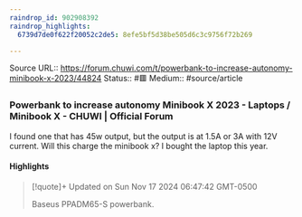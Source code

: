 ```yaml
---
raindrop_id: 902908392
raindrop_highlights:
  6739d7de0f622f20052c2de5: 8efe5bf5d38be505d6c3c9756f72b269

---
```


Source URL:: https://forum.chuwi.com/t/powerbank-to-increase-autonomy-minibook-x-2023/44824
Status:: #🟥
Medium:: #source/article


### Powerbank to increase autonomy Minibook X 2023 - Laptops / Minibook X - CHUWI | Official Forum

I found one that has 45w output, but the output is at 1.5A or 3A with 12V current. Will this charge the minibook x? I bought the laptop this year.

#### Highlights

> [!quote]+ Updated on Sun Nov 17 2024 06:47:42 GMT-0500
>
> Baseus PPADM65-S powerbank.
